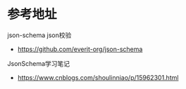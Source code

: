 # 参考地址
json-schema json校验
- https://github.com/everit-org/json-schema

JsonSchema学习笔记
- https://www.cnblogs.com/shoulinniao/p/15962301.html


